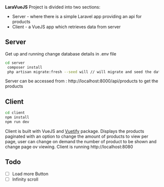  **LaraVueJS**
 Project is divided into two sections:
 - Server - where there is a simple Laravel app providing an api for products
 - Client - a VueJS app which retrieves data from server
 
 ## Server
 
Get up and running change database details in .env file
```bash
cd server
 composer install
 php artisan migrate:fresh --seed will // will migrate and seed the databse
```
Server can be accessed from : http://localhost:8000/api/products to get the products

## Client
```bash
cd client
npm install
npm run dev
```
Client is built with VueJS and [Vuetify](https://vuetifyjs.com) package.
Displays the products paginated with an option to change the amount of products to view per page, user can change on demand the number of product to be shown and change page ov viewing.
Client is running http://localhost:8080

## Todo
 - [ ] Load more Button
 - [ ] Infinity scroll
